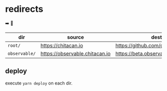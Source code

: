 # redirects

:arrow_right: :link:

| dir           | source                         | destination                             |
| ------------- | ------------------------------ | --------------------------------------- |
| `root/`       | https://chitacan.io            | https://github.com/chiatcan             |
| `observable/` | https://observable.chitacan.io | https://beta.observablehq.com/@chitacan |

## deploy

execute `yarn deploy` on each dir.
